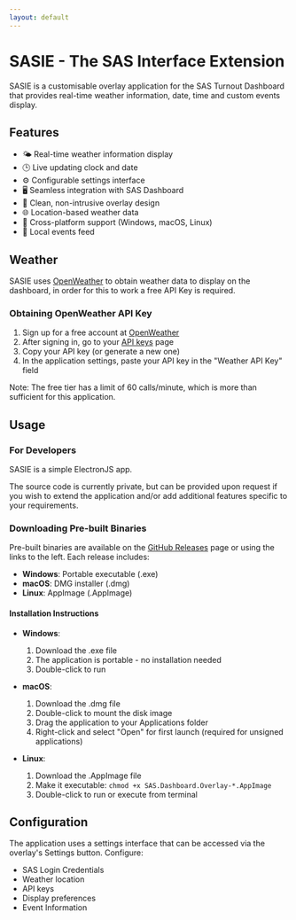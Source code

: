 ```yaml
---
layout: default
---
```


# SASIE - The SAS Interface Extension

SASIE is a customisable overlay application for the SAS Turnout Dashboard that provides real-time weather information, date, time and custom events display.

## Features

- 🌤️ Real-time weather information display
- 🕒 Live updating clock and date
- ⚙️ Configurable settings interface
- 🖥️ Seamless integration with SAS Dashboard
- 🎨 Clean, non-intrusive overlay design
- 🌐 Location-based weather data
- 🚀 Cross-platform support (Windows, macOS, Linux)
- 📅 Local events feed

## Weather

SASIE uses [OpenWeather](https://openweathermap.org/) to obtain weather data to display on the dashboard, in order for this to work a free API Key is required.

### Obtaining OpenWeather API Key

1. Sign up for a free account at [OpenWeather](https://openweathermap.org/api)
2. After signing in, go to your [API keys](https://home.openweathermap.org/api_keys) page
3. Copy your API key (or generate a new one)
4. In the application settings, paste your API key in the "Weather API Key" field

Note: The free tier has a limit of 60 calls/minute, which is more than sufficient for this application.

## Usage

### For Developers

SASIE is a simple ElectronJS app.

The source code is currently private, but can be provided upon request if you wish to extend the application and/or add additional features specific to your requirements.

### Downloading Pre-built Binaries

Pre-built binaries are available on the [GitHub Releases](https://github.com/firehouselabs/sasie.github.io/releases) page or using the links to the left. Each release includes:

- **Windows**: Portable executable (.exe)
- **macOS**: DMG installer (.dmg)
- **Linux**: AppImage (.AppImage)

#### Installation Instructions

- **Windows**:
  1. Download the .exe file
  2. The application is portable - no installation needed
  3. Double-click to run

- **macOS**:
  1. Download the .dmg file
  2. Double-click to mount the disk image
  3. Drag the application to your Applications folder
  4. Right-click and select "Open" for first launch (required for unsigned applications)

- **Linux**:
  1. Download the .AppImage file
  2. Make it executable: `chmod +x SAS.Dashboard.Overlay-*.AppImage`
  3. Double-click to run or execute from terminal

## Configuration

The application uses a settings interface that can be accessed via the overlay's Settings button. Configure:

- SAS Login Credentials
- Weather location
- API keys
- Display preferences
- Event Information
